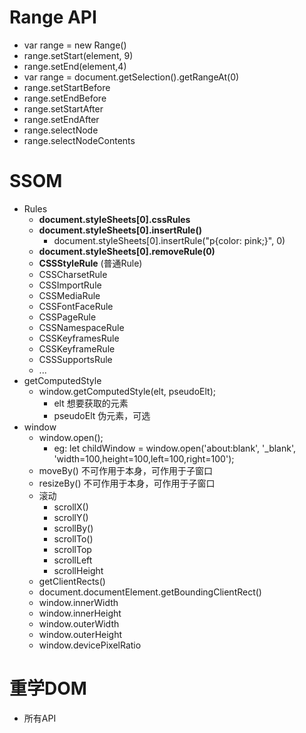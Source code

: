 # Range API
- var range = new Range()
- range.setStart(element, 9)
- range.setEnd(element,4)
- var range = document.getSelection().getRangeAt(0)
- range.setStartBefore
- range.setEndBefore
- range.setStartAfter
- range.setEndAfter
- range.selectNode
- range.selectNodeContents


# SSOM
- Rules
    - **document.styleSheets[0].cssRules**
    - **document.styleSheets[0].insertRule()**
        - document.styleSheets[0].insertRule("p{color: pink;}", 0)
    - **document.styleSheets[0].removeRule(0)**
    - **CSSStyleRule** (普通Rule)
    - CSSCharsetRule
    - CSSImportRule
    - CSSMediaRule
    - CSSFontFaceRule
    - CSSPageRule
    - CSSNamespaceRule
    - CSSKeyframesRule
    - CSSKeyframeRule 
    - CSSSupportsRule
    - ...
- getComputedStyle
    - window.getComputedStyle(elt, pseudoElt);
        - elt 想要获取的元素
        - pseudoElt 伪元素，可选
- window
    - window.open();
        - eg: let childWindow = window.open('about:blank', '_blank', 'width=100,height=100,left=100,right=100');
    - moveBy() 不可作用于本身，可作用于子窗口
    - resizeBy() 不可作用于本身，可作用于子窗口
    - 滚动
        - scrollX()
        - scrollY()
        - scrollBy()
        - scrollTo()
        - scrollTop
        - scrollLeft
        - scrollHeight
    - getClientRects()
    - document.documentElement.getBoundingClientRect()
    - window.innerWidth
    - window.innerHeight
    - window.outerWidth
    - window.outerHeight
    - window.devicePixelRatio
    
# 重学DOM
- 所有API














